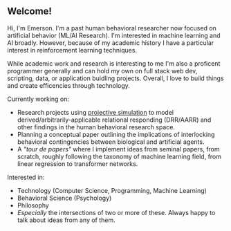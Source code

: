 <h2>Welcome!</h2>

<p>Hi, I'm Emerson. I'm a past human behavioral researcher now focused on artificial behavior (ML/AI Research). 
I'm interested in machine learning and AI broadly. However, because of my academic history I have a particular interest in reinforcement learning techniques.</p>

<p>While academic work and research is interesting to me I'm also a proficent programmer generally and can hold my own on full stack web dev, scripting, data, or application buidling projects. Overall, I love to build things and create efficencies through technology.</p>

Currently working on:
- Research projects using <a href="https://github.com/emersonlebleu/PS_Model">projective simulation</a> to model derived/arbitrarily-applicable relational responding (DRR/AARR) and
other findings in the human behavioral research space.
- Planning a conceptual paper outlining the implications of interlocking behavioral contingencies between biological and
artificial agents.
- A <i>"tour de papers"</i> where I implement ideas from seminal papers, from scratch, roughly following the taxonomy of machine learning field, from linear regression to transformer networks.

Interested in:
- Technology (Computer Science, Programming, Machine Learning)
- Behavioral Science (Psychology)
- Philosophy
- <i>Especially</i> the intersections of two or more of these. Always happy to talk about ideas from any of them.
